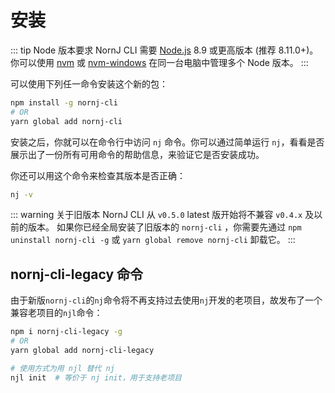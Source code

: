 # 安装

::: tip Node 版本要求
NornJ CLI 需要 [Node.js](https://nodejs.org/) 8.9 或更高版本 (推荐 8.11.0+)。你可以使用 [nvm](https://github.com/creationix/nvm) 或 [nvm-windows](https://github.com/coreybutler/nvm-windows) 在同一台电脑中管理多个 Node 版本。
:::

可以使用下列任一命令安装这个新的包：

``` bash
npm install -g nornj-cli
# OR
yarn global add nornj-cli
```

安装之后，你就可以在命令行中访问 `nj` 命令。你可以通过简单运行 `nj`，看看是否展示出了一份所有可用命令的帮助信息，来验证它是否安装成功。

你还可以用这个命令来检查其版本是否正确：

```bash
nj -v
```

::: warning 关于旧版本
NornJ CLI 从 `v0.5.0` latest 版开始将不兼容 `v0.4.x` 及以前的版本。
如果你已经全局安装了旧版本的 `nornj-cli` ，你需要先通过 `npm uninstall nornj-cli -g` 或 `yarn global remove nornj-cli` 卸载它。
:::

## nornj-cli-legacy 命令

由于新版`nornj-cli`的`nj`命令将不再支持过去使用`nj`开发的老项目，故发布了一个兼容老项目的`njl`命令：

```sh
npm i nornj-cli-legacy -g
# OR
yarn global add nornj-cli-legacy

# 使用方式为用 njl 替代 nj
njl init  # 等价于 nj init，用于支持老项目
```
